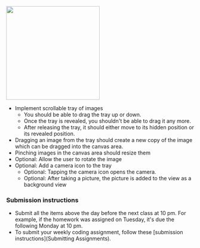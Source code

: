 <img src="http://i.imgur.com/E14OfN8.gif" width="250" />

- Implement scrollable tray of images
  - You should be able to drag the tray up or down.
  - Once the tray is revealed, you shouldn't be able to drag it any more.
  - After releasing the tray, it should either move to its hidden position or its revealed position.
- Dragging an image from the tray should create a new copy of the image which can be dragged into the canvas area.
- Pinching images in the canvas area should resize them
- Optional: Allow the user to rotate the image 
- Optional: Add a camera icon to the tray
  - Optional: Tapping the camera icon opens the camera.
  - Optional: After taking a picture, the picture is added to the view as a background view

### Submission instructions

- Submit all the items above the day before the next class at 10 pm. For example, if the homework was assigned on Tuesday, it's due the following Monday at 10 pm.
- To submit your weekly coding assignment, follow these [submission instructions](Submitting Assignments).
